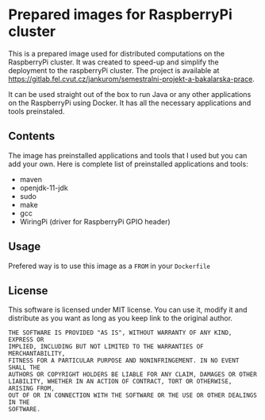# Prepared images for RaspberryPi cluster

This is a prepared image used for distributed computations on the RaspberryPi cluster. It was created to speed-up and simplify the deployment to the raspberryPi cluster. The project is available at https://gitlab.fel.cvut.cz/jankurom/semestralni-projekt-a-bakalarska-prace.

It can be used straight out of the box to run Java or any other applications on the RaspberryPi using Docker. It has all the necessary applications and tools preinstaled.

## Contents

The image has preinstalled applications and tools that I used but you can add your own. Here is complete list of preinstalled applications and tools:

* maven
* openjdk-11-jdk
* sudo
* make
* gcc
* WiringPi (driver for RaspberryPi GPIO header)

## Usage

Prefered way is to use this image as a `FROM` in your `Dockerfile` 

## License

This software is licensed under MIT license. You can use it, modify it and distribute as you want as long as you keep link to the original author.

    THE SOFTWARE IS PROVIDED "AS IS", WITHOUT WARRANTY OF ANY KIND, EXPRESS OR
    IMPLIED, INCLUDING BUT NOT LIMITED TO THE WARRANTIES OF MERCHANTABILITY,
    FITNESS FOR A PARTICULAR PURPOSE AND NONINFRINGEMENT. IN NO EVENT SHALL THE
    AUTHORS OR COPYRIGHT HOLDERS BE LIABLE FOR ANY CLAIM, DAMAGES OR OTHER
    LIABILITY, WHETHER IN AN ACTION OF CONTRACT, TORT OR OTHERWISE, ARISING FROM,
    OUT OF OR IN CONNECTION WITH THE SOFTWARE OR THE USE OR OTHER DEALINGS IN THE
    SOFTWARE.